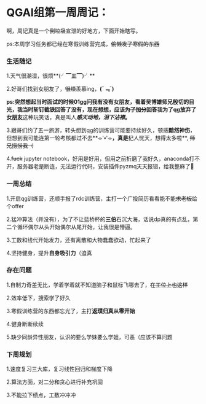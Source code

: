 # QGAI组第一周周记：

啊，周记真是一个~~倒垃圾~~宣泄的好地方，下面开始瞎写。

ps:本周学习任务都已经在寒假训练营完成，~~偷懒发了寒假的东西~~

### 生活随记

1.天气很潮湿，很烦**(╯▔皿▔)╯**

2.好哥们找到女朋友了，~~很烦~~羡慕ing，**(¯﹃¯)**

**ps:**突然想起当时面试的时候01gg问我有没有女朋友，看着吴博雄师兄殷切的目光，我当时斩钉截铁回答了没有，现在想想，应该~~为了加分~~回答我**为了qg放弃了女朋友**这种玩笑话，真是叫人***感天动地，泪下沾襟*。**

3.跟哥们约了五一旅游，转头想到qg的训练营可能要持续好久，顿感**黯然神伤**，但想到我可能连第一轮考核都过不去**⌯'▾'⌯**，真是**杞人忧天，想得太多啦**, ~~师兄捞捞我（~~

4.~~fuck~~ jupyter notebook，好用是好用，但用之前折磨了我好久，anaconda打不开，服务器老是断连，无法运行代码，安装插件pyzmq天天报错，给我整麻了🤮

### **一周总结**

1.开启qg训练营，还顺手报了rdc训练营，主打一个广投简历看看能不能~~求老板~~给个offer

2.猛冲算法（并没有），为了不让蓝桥杯的**三伯**石沉大海，话说dp真的有点乱，第二个循环偶尔从头开始偶尔从尾开始，让我很是懵逼。

3.工数和线代开始发力，还有离散和大物蠢蠢欲动，忙起来了

4.坚持健身，提升**自身吸引力**（迫真

### 存在问题

1.自制力奇差无比，学着学着就不知道脑子和鼠标飞哪去了，~~在工位上也这样~~

2.效率低下，搜索学了好久

3.寒假训练营的东西都忘光了，主打**返璞归真从零开始**

4.健身断断续续

5.缺少同龄异性朋友，认识的要么学妹要么学姐，可恶（应该不算问题

### 下周规划

1.速度复习三大库，复习线性回归和梯度下降

2.算法方面，对二分和贪心进行补充巩固

3.不能拉下绩点，工数冲冲冲



